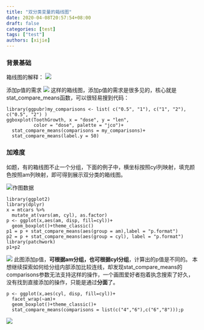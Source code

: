 ```yaml
---
title: "双分类变量的箱线图"
date: 2020-04-08T20:57:54+08:00
draft: false
categories: [test]
tags: ["test"]
authors: [xijie]
---
```


### 背景基础
箱线图的解释：
![](https://upload-images.jianshu.io/upload_images/9475888-aa7fbc515459caa1.png?imageMogr2/auto-orient/strip%7CimageView2/2/w/1240)

添加p值的需求
![](https://upload-images.jianshu.io/upload_images/9475888-e9f56292abafb88e.png?imageMogr2/auto-orient/strip%7CimageView2/2/w/1240)
这样的箱线图，添加p值的需求是很多见的，核心就是stat_compare_means函数，可以很轻易搜到代码：
```
library(ggpubr)my_comparisons <- list( c("0.5", "1"), c("1", "2"), c("0.5", "2") )
ggboxplot(ToothGrowth, x = "dose", y = "len",
          color = "dose", palette = "jco")+ 
  stat_compare_means(comparisons = my_comparisons)+ 
  stat_compare_means(label.y = 50)  
```

### 加难度
如题，有的箱线图不止一个分组，下面的例子中，横坐标按照cyl列映射，填充颜色按照am列映射，即可得到展示双分类的箱线图。

![作图数据](https://upload-images.jianshu.io/upload_images/9475888-5f69830842851792.png?imageMogr2/auto-orient/strip%7CimageView2/2/w/1240)

```
library(ggplot2)
library(dplyr)
x = mtcars %>%
  mutate_at(vars(am, cyl), as.factor)
p <- ggplot(x,aes(am, disp, fill=cyl))+
  geom_boxplot()+theme_classic()
p1 = p + stat_compare_means(aes(group = am),label = "p.format")
p2 = p + stat_compare_means(aes(group = cyl), label = "p.format")
library(patchwork)
p1+p2
```

![](https://upload-images.jianshu.io/upload_images/9475888-26e26d3ac55549bc.png?imageMogr2/auto-orient/strip%7CimageView2/2/w/1240)
此图添加p值，**可根据am分组，也可根据cyl分组**，计算出的p值是不同的。
本想继续探索如何给分组内部添加比较连线，却发现stat_compare_means的comparisons参数无法支持这样的操作，一个画图爱好者抱着执念搜索了好久，没有找到直接添加的操作，只能是通过**分面**了。

```
p <- ggplot(x,aes(cyl, disp, fill=cyl))+
  facet_wrap(~am)+
  geom_boxplot()+theme_classic()+
  stat_compare_means(comparisons = list(c("4","6"),c("6","8")));p
```

![](https://upload-images.jianshu.io/upload_images/9475888-d2e3febcd64532d5.png?imageMogr2/auto-orient/strip%7CimageView2/2/w/1240)
